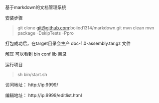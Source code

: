 基于markdown的文档管理系统

安装步骤

>git clone git@github.com:boiiod1314/markdown.git
>mvn clean
>mvn package -DskipTests -Ppro

打包成功后，在target目录会生产 doc-1.0-assembly.tar.gz 文件

解压 可以看到  bin  conf  lib 目录 

运行项目

>sh bin/start.sh

访问地址： http://ip:9999/

编辑地址： http://ip:9999/editlist.html

